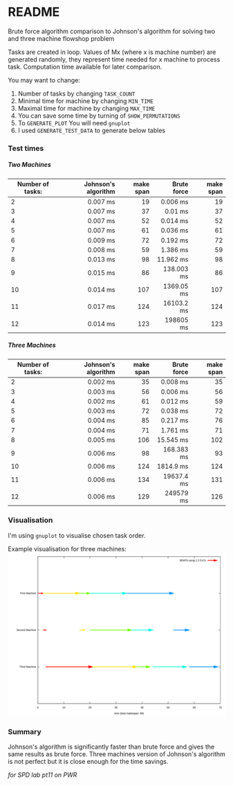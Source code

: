 # README
Brute force algorithm comparison to Johnson's algorithm for solving two and three machine flowshop problem

Tasks are created in loop. Values of Mx (where x is machine number) are generated randomly,
they represent time needed for x machine to process task.
Computation time available for later comparison.

You may want to change:
1. Number of tasks by changing `TASK_COUNT`
2. Minimal time for machine by changing `MIN_TIME`
3. Maximal time for machine by changing `MAX_TIME`
4. You can save some time by turning of `SHOW_PERMUTATIONS`
5. To `GENERATE_PLOT` You will need `gnuplot`
6. I used `GENERATE_TEST_DATA` to generate below tables

### Test times

##### Two Machines
| Number of tasks: |Johnson's algorithm |make span | Brute force | make span|
| ------------- |-------------:| -----:| -----:| -----:|
|2|0.007 ms|19|0.006 ms|19|
|3|0.007 ms|37|0.01 ms|37|
|4|0.007 ms|52|0.014 ms|52|
|5|0.007 ms|61|0.036 ms|61|
|6|0.009 ms|72|0.192 ms|72|
|7|0.008 ms|59|1.386 ms|59|
|8|0.013 ms|98|11.962 ms|98|
|9|0.015 ms|86|138.003 ms|86|
|10|0.014 ms|107|1369.05 ms|107|
|11|0.017 ms|124|16103.2 ms|124|
|12|0.014 ms|123|198605 ms|123|

##### Three Machines
| Number of tasks: |Johnson's algorithm | make span | Brute force | make span|
| ------------- |-------------:| -----:| -----:| -----:|
|2|0.002 ms|35|0.008 ms|35|
|3|0.003 ms|56|0.006 ms|56|
|4|0.002 ms|61|0.012 ms|59|
|5|0.003 ms|72|0.038 ms|72|
|6|0.004 ms|85|0.217 ms|76|
|7|0.004 ms|71|1.761 ms|71|
|8|0.005 ms|106|15.545 ms|102|
|9|0.006 ms|98|168.383 ms|93|
|10|0.006 ms|124|1814.9 ms|124|
|11|0.006 ms|134|19637.4 ms|131|
|12|0.006 ms|129|249579 ms|126|

### Visualisation
I'm using `gnuplot` to visualise chosen task order.

Example visualisation for three machines:
![alt text](jplot3.svg "Three machines tasks runtime visualisation")

### Summary
Johnson's algorithm is significantly faster than brute force and gives the same results as brute force.
Three machines version of Johnson's algorithm is not perfect but it is close enough for the time savings.

*for SPD lab pt11 on PWR*
